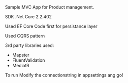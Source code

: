 Sample MVC App for Product management.

SDK .Net Core 2.2.402

Used EF Core Code first for persistance layer

Used CQRS pattern

3rd party libraries used:

- Mapster
- FluentValidation
- MediatR


To run Modify the connectionstring in appsettings ang go!

